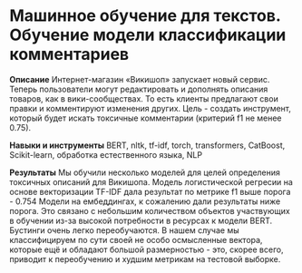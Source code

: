 # Машинное обучение для текстов. Обучение модели классификации комментариев

__Описание__ 
Интернет-магазин «Викишоп» запускает новый сервис. Теперь пользователи могут редактировать и дополнять описания товаров, как в вики-сообществах. То есть клиенты предлагают свои правки и комментируют изменения других. 
Цель - создать инструмент, который будет искать токсичные комментарии (критерий f1 не менее 0.75). 

__Навыки и инструменты__ 
BERT, nltk, tf-idf, torch, transformers, CatBoost, Scikit-learn, обработка естественного языка, NLP

__Результаты__
Мы обучили несколько моделей для целей определения токсичных описаний для Викишопа.
Модель логистической регресии на основе векторизации TF-IDF дала результат по метрике f1 выше порога - 0.754
Модели на ембеддингах, к сожалению дали результаты ниже порога. Это связано с небольшим количеством объектов участвующих в обучении из-за высокой потребности в ресурсах к модели BERT.
Бустинги очень легко переобучаются. В нашем случае мы классифицируем по сути своей не особо осмысленные вектора, которые ещё и обладают большой размерностью - это, скорее всего, приводит к переобучению и худшим метрикам на тестовой выборке.